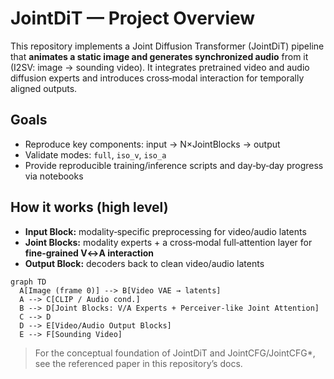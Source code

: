 # JointDiT — Project Overview

This repository implements a Joint Diffusion Transformer (JointDiT) pipeline that **animates a static image and generates synchronized audio** from it (I2SV: image → sounding video). It integrates pretrained video and audio diffusion experts and introduces cross‑modal interaction for temporally aligned outputs.

## Goals
- Reproduce key components: input → N×JointBlocks → output
- Validate modes: `full`, `iso_v`, `iso_a`
- Provide reproducible training/inference scripts and day‑by‑day progress via notebooks

## How it works (high level)
- **Input Block:** modality‑specific preprocessing for video/audio latents
- **Joint Blocks:** modality experts + a cross‑modal full‑attention layer for **fine‑grained V↔A interaction**
- **Output Block:** decoders back to clean video/audio latents

```mermaid
graph TD
  A[Image (frame 0)] --> B[Video VAE → latents]
  A --> C[CLIP / Audio cond.]
  B --> D[Joint Blocks: V/A Experts + Perceiver-like Joint Attention]
  C --> D
  D --> E[Video/Audio Output Blocks]
  E --> F[Sounding Video]
```

> For the conceptual foundation of JointDiT and JointCFG/JointCFG*, see the referenced paper in this repository’s docs.